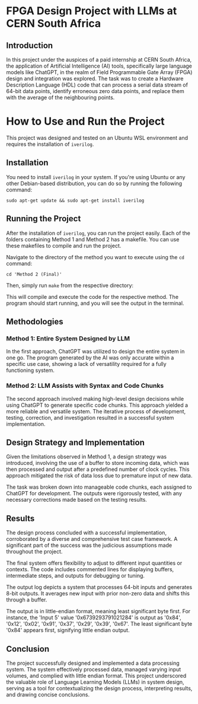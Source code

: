 # FPGA Design Project with LLMs at CERN South Africa

## Introduction

In this project under the auspices of a paid internship at CERN South Africa, the application of Artificial Intelligence (AI) tools, specifically large language models like ChatGPT, in the realm of Field Programmable Gate Array (FPGA) design and integration was explored. The task was to create a Hardware Description Language (HDL) code that can process a serial data stream of 64-bit data points, identify erroneous zero data points, and replace them with the average of the neighbouring points.

# How to Use and Run the Project

This project was designed and tested on an Ubuntu WSL environment and requires the installation of `iverilog`. 

## Installation

You need to install `iverilog` in your system. If you're using Ubuntu or any other Debian-based distribution, you can do so by running the following command:

```sudo apt-get update && sudo apt-get install iverilog```

## Running the Project

After the installation of `iverilog`, you can run the project easily. Each of the folders containing Method 1 and Method 2 has a makefile. You can use these makefiles to compile and run the project. 

Navigate to the directory of the method you want to execute using the `cd` command:

```cd 'Method 2 (Final)' ```

Then, simply run `make` from the respective directory:

This will compile and execute the code for the respective method. The program should start running, and you will see the output in the terminal.


## Methodologies

### Method 1: Entire System Designed by LLM

In the first approach, ChatGPT was utilized to design the entire system in one go. The program generated by the AI was only accurate within a specific use case, showing a lack of versatility required for a fully functioning system.

### Method 2: LLM Assists with Syntax and Code Chunks

The second approach involved making high-level design decisions while using ChatGPT to generate specific code chunks. This approach yielded a more reliable and versatile system. The iterative process of development, testing, correction, and investigation resulted in a successful system implementation.

## Design Strategy and Implementation

Given the limitations observed in Method 1, a design strategy was introduced, involving the use of a buffer to store incoming data, which was then processed and output after a predefined number of clock cycles. This approach mitigated the risk of data loss due to premature input of new data.

The task was broken down into manageable code chunks, each assigned to ChatGPT for development. The outputs were rigorously tested, with any necessary corrections made based on the testing results. 

## Results

The design process concluded with a successful implementation, corroborated by a diverse and comprehensive test case framework. A significant part of the success was the judicious assumptions made throughout the project.

The final system offers flexibility to adjust to different input quantities or contexts. The code includes commented lines for displaying buffers, intermediate steps, and outputs for debugging or tuning.

The output log depicts a system that processes 64-bit inputs and generates 8-bit outputs. It averages new input with prior non-zero data and shifts this through a buffer.

The output is in little-endian format, meaning least significant byte first. For instance, the 'Input 5' value '0x6739293791021284' is output as '0x84', '0x12', '0x02', '0x91', '0x37', '0x29', '0x39', '0x67'. The least significant byte '0x84' appears first, signifying little endian output.

## Conclusion

The project successfully designed and implemented a data processing system. The system effectively processed data, managed varying input volumes, and complied with little endian format. This project underscored the valuable role of Language Learning Models (LLMs) in system design, serving as a tool for contextualizing the design process, interpreting results, and drawing concise conclusions.
